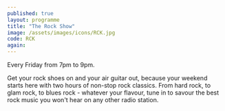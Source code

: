```yaml
---
published: true
layout: programme
title: "The Rock Show"
image: /assets/images/icons/RCK.jpg
code: RCK
again:
---
```


Every Friday from 7pm to 9pm.

Get your rock shoes on and your air guitar out, because your weekend starts here with two hours of non-stop rock classics. From hard rock, to glam rock, to blues rock - whatever your flavour, tune in to savour the best rock music you won't hear on any other radio station.
